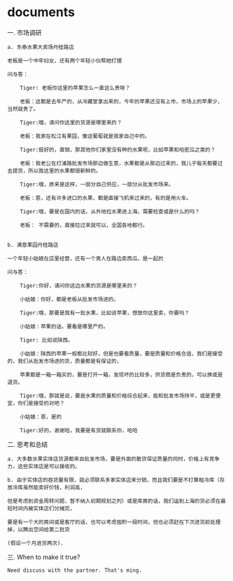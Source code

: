 documents
=========

一. 市场调研

    a. 东泰水果大卖场丹桂路店
    
    老板是一个中年妇女，还有两个年轻小伙帮她打理
    
    问与答：
    
        Tiger: 老板你这里的苹果怎么一直这么贵呀？
        
        老板：这都是去年产的，从冷藏室拿出来的，今年的苹果还没有上市，市场上的苹果少，当然就贵了。
        
        Tiger:哦，请问你这里的货源是哪里来的？
        
        老板：我家在松江有果园，像这葡萄就是我家自己中的。
        
        Tiger:挺好的，直销，那其他你们家里没有种的水果呢，比如苹果和哈密瓜之类的？
        
        老板：我老公在打浦路批发市场那边做生意，水果都是从那边过来的，我儿子每天都要过去提货，所以我这里的水果都很新鲜的。
        
        Tiger:哦，原来是这样，一部分自己供应，一部分从批发市场来。
        
        老板：恩，还有许多进口的水果，都是直接飞机来过来的，有的是用火车。
        
        Tiger:哦，要是在国内的话，从外地拉水果进上海，需要检查或是什么的吗？
        
        老板： 不需要的，直接拉过来就可以，全国各地都行。
    
    
    b. 满意果园丹桂路店
    
    一个年轻小姑娘在店里经营，还有一个男人在路边卖西瓜，是一起的
    
    问与答：
    
        Tiger:你好，请问你这边水果的货源是哪里来的？
        
        小姑娘：你好，都是老板从批发市场进的。
        
        Tiger:哦，那要是我有一批水果，比如说苹果，想放你这里卖，你要吗？
        
        小姑娘：苹果的话，要看是哪里产的。
        
        Tiger: 比如说陕西。
        
        小姑娘：陕西的苹果一般都比较好，但是也要看质量，要是质量和价格合适，我们是接受的，我们从批发市场进的货，质量都是有保证的，
        
        苹果都是一箱一箱买的，要是打开一箱，发现坏的比较多，供货商是负责的，可以换或是退货。
        
        Tiger:哦，那就是说，要是水果的质量和价格综合起来，能和批发市场持平，或是更便宜，你们是接受的对吧？
        
        小姑娘：恩，是的
        
        Tiger:好的，谢谢哈，我要是有货就联系你，哈哈


二. 思考和总结
    
    a. 大多数水果实体店货源都来自批发市场，要是外面的散货保证质量的同时，价格上有竞争力，这些实体店是可以接收的。

    b. 由于实体店的吞货量有限，就必须联系多家实体店来分销，而且我们要是不打算租冷库（存放冷库虽然能卖好价钱，利润高，

    但是考虑到资金周转问题，暂不纳入初期规划之列）或是库房的话，我们运到上海的货必须在最短时间内被实体店们分摊完，
    
    要是有一个大的房间或是客厅的话，也可以考虑囤积一段时间，但也必须赶在下次进货前处理掉，以腾出空间给第二批货
    
    (假设一个月进货两次).

三. When to make it true?

    Need discuss with the partner. That's ming.
